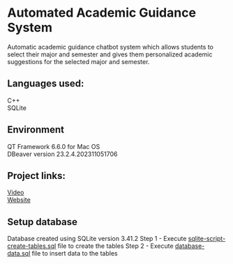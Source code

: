# Automated Academic Guidance System

Automatic academic guidance chatbot system which allows students to select their major and semester and gives them personalized academic suggestions for the selected major and semester.

## Languages used:
C++\
SQLite

## Environment
QT Framework 6.6.0 for Mac OS \
DBeaver version 23.2.4.202311051706

## Project links: 
[Video](https://www.youtube.com/watch?v=5PbESbaHiAc)\
[Website](https://sites.google.com/view/advisementchatbot/)


## Setup database
Database created using SQLite version 3.41.2
Step 1 - Execute [sqlite-script-create-tables.sql](https://github.com/methsaraperera/fall23-final-project/blob/main/sqlite-script-create-tables.sql) file to create the tables
Step 2 - Execute [database-data.sql](https://github.com/methsaraperera/fall23-final-project/blob/main/database-data.sql) file to insert data to the tables
